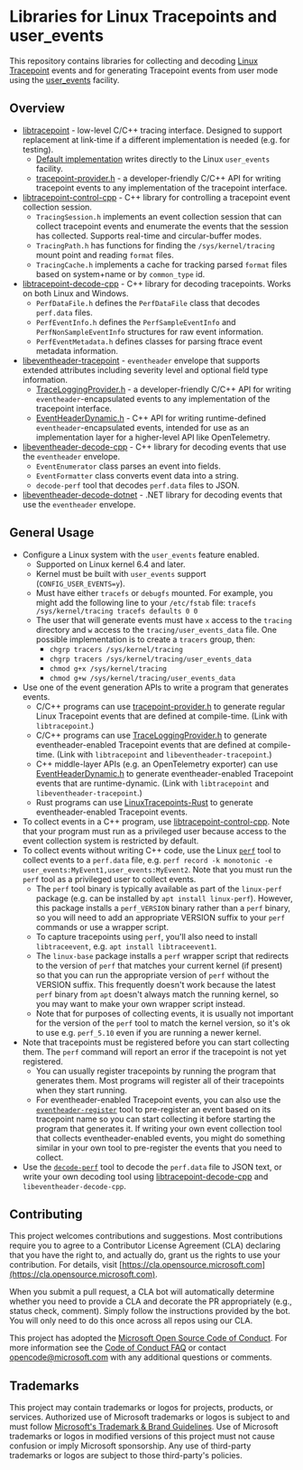 # Libraries for Linux Tracepoints and user_events

This repository contains libraries for collecting and decoding
[Linux Tracepoint](https://www.kernel.org/doc/html/latest/trace/tracepoints.html)
events and for generating Tracepoint events from user mode using the
[user_events](https://docs.kernel.org/trace/user_events.html) facility.

## Overview

- [libtracepoint](libtracepoint) -
  low-level C/C++ tracing interface. Designed to support replacement at
  link-time if a different implementation is needed (e.g. for testing).
  - [Default implementation](libtracepoint/src/tracepoint.c)
    writes directly to the Linux `user_events` facility.
  - [tracepoint-provider.h](libtracepoint/include/tracepoint/tracepoint-provider.h) -
    a developer-friendly C/C++ API for writing tracepoint events to any
    implementation of the tracepoint interface.
- [libtracepoint-control-cpp](libtracepoint-control-cpp) -
  C++ library for controlling a tracepoint event collection session.
  - `TracingSession.h` implements an event collection session that can
    collect tracepoint events and enumerate the events that the session has
    collected. Supports real-time and circular-buffer modes.
  - `TracingPath.h` has functions for finding the `/sys/kernel/tracing`
    mount point and reading `format` files.
  - `TracingCache.h` implements a cache for tracking parsed `format` files
    based on system+name or by `common_type` id.
- [libtracepoint-decode-cpp](libtracepoint-decode-cpp) -
  C++ library for decoding tracepoints. Works on both Linux and Windows.
  - `PerfDataFile.h` defines the `PerfDataFile` class that decodes
    `perf.data` files.
  - `PerfEventInfo.h` defines the `PerfSampleEventInfo` and
    `PerfNonSampleEventInfo` structures for raw event information.
  - `PerfEventMetadata.h` defines classes for parsing ftrace event metadata
    information.
- [libeventheader-tracepoint](libeventheader-tracepoint) -
  `eventheader` envelope that supports extended attributes including severity
  level and optional field type information.
  - [TraceLoggingProvider.h](libeventheader-tracepoint/include/eventheader/TraceLoggingProvider.h) -
    a developer-friendly C/C++ API for writing `eventheader`-encapsulated
    events to any implementation of the tracepoint interface.
  - [EventHeaderDynamic.h](libeventheader-tracepoint/include/eventheader/EventHeaderDynamic.h) -
    C++ API for writing runtime-defined `eventheader`-encapsulated events,
    intended for use as an implementation layer for a higher-level API like
    OpenTelemetry.
- [libeventheader-decode-cpp](libeventheader-decode-cpp) -
  C++ library for decoding events that use the `eventheader` envelope.
  - `EventEnumerator` class parses an event into fields.
  - `EventFormatter` class converts event data into a string.
  - `decode-perf` tool that decodes `perf.data` files to JSON.
- [libeventheader-decode-dotnet](libeventheader-decode-dotnet) -
  .NET library for decoding events that use the `eventheader` envelope.

## General Usage

- Configure a Linux system with the `user_events` feature enabled.
  - Supported on Linux kernel 6.4 and later.
  - Kernel must be built with `user_events` support (`CONFIG_USER_EVENTS=y`).
  - Must have either `tracefs` or `debugfs` mounted. For example, you might add
    the following line to your `/etc/fstab` file:
    `tracefs /sys/kernel/tracing tracefs defaults 0 0`
  - The user that will generate events must have `x` access to the `tracing`
    directory and `w` access to the `tracing/user_events_data` file. One
    possible implementation is to create a `tracers` group, then:
    - `chgrp tracers /sys/kernel/tracing`
    - `chgrp tracers /sys/kernel/tracing/user_events_data`
    - `chmod g+x /sys/kernel/tracing`
    - `chmod g+w /sys/kernel/tracing/user_events_data`
- Use one of the event generation APIs to write a program that generates events.
  - C/C++ programs can use
    [tracepoint-provider.h](libtracepoint/include/tracepoint/tracepoint-provider.h)
    to generate regular Linux Tracepoint events that are defined at compile-time.
    (Link with `libtracepoint`.)
  - C/C++ programs can use
    [TraceLoggingProvider.h](libeventheader-tracepoint/include/eventheader/TraceLoggingProvider.h)
    to generate eventheader-enabled Tracepoint events that are defined at
    compile-time. (Link with `libtracepoint` and `libeventheader-tracepoint`.)
  - C++ middle-layer APIs (e.g. an OpenTelemetry exporter) can use
    [EventHeaderDynamic.h](libeventheader-tracepoint/include/eventheader/EventHeaderDynamic.h)
    to generate eventheader-enabled Tracepoint events that are runtime-dynamic.
    (Link with `libtracepoint` and `libeventheader-tracepoint`.)
  - Rust programs can use
    [LinuxTracepoints-Rust](https://github.com/microsoft/LinuxTracepoints-Rust)
    to generate eventheader-enabled Tracepoint events.
- To collect events in a C++ program, use
  [libtracepoint-control-cpp](libtracepoint-control-cpp). Note that your
  program must run as a privileged user because access to the event collection
  system is restricted by default.
- To collect events without writing C++ code, use the Linux
  [`perf`](https://www.man7.org/linux/man-pages/man1/perf.1.html) tool
  to collect events to a `perf.data` file, e.g.
  `perf record -k monotonic -e user_events:MyEvent1,user_events:MyEvent2`. Note
  that you must run the `perf` tool as a privileged user to collect events.
  - The `perf` tool binary is typically available as part of the `linux-perf`
    package (e.g. can be installed by `apt install linux-perf`). However, this
    package installs a `perf_VERSION` binary rather than a `perf` binary, so
    you will need to add an appropriate VERSION suffix to your `perf` commands
    or use a wrapper script.
  - To capture tracepoints using `perf`, you'll also need to install
    `libtraceevent`, e.g. `apt install libtraceevent1`.
  - The `linux-base` package installs a `perf` wrapper script that redirects to
    the version of `perf` that matches your current kernel (if present) so that
    you can run the appropriate version of `perf` without the VERSION suffix.
    This frequently doesn't work because the latest `perf` binary from `apt`
    doesn't always match the running kernel, so you may want to make your own
    wrapper script instead.
  - Note that for purposes of collecting events, it is usually not important
    for the version of the `perf` tool to match the kernel version, so it's
    ok to use e.g. `perf_5.10` even if you are running a newer kernel.
- Note that tracepoints must be registered before you can start collecting
  them. The `perf` command will report an error if the tracepoint is not yet
  registered.
  - You can usually register tracepoints by running the program that generates
    them. Most programs will register all of their tracepoints when they start
    running.
  - For eventheader-enabled Tracepoint events, you can also use the
    [`eventheader-register`](libeventheader-tracepoint/tools/eventheader-register.cpp)
    tool to pre-register an event based on its tracepoint name so you can start
    collecting it before starting the program that generates it. If writing
    your own event collection tool that collects eventheader-enabled events,
    you might do something similar in your own tool to pre-register the events
    that you need to collect.
- Use the [`decode-perf`](libeventheader-decode-cpp/tools/decode-perf.cpp)
  tool to decode the `perf.data` file to JSON text, or write your own decoding
  tool using [libtracepoint-decode-cpp](libtracepoint-decode-cpp) and
  `libeventheader-decode-cpp`.

## Contributing

This project welcomes contributions and suggestions.  Most contributions require you to agree to a
Contributor License Agreement (CLA) declaring that you have the right to, and actually do, grant us
the rights to use your contribution. For details, visit [https://cla.opensource.microsoft.com](https://cla.opensource.microsoft.com).

When you submit a pull request, a CLA bot will automatically determine whether you need to provide
a CLA and decorate the PR appropriately (e.g., status check, comment). Simply follow the instructions
provided by the bot. You will only need to do this once across all repos using our CLA.

This project has adopted the [Microsoft Open Source Code of Conduct](https://opensource.microsoft.com/codeofconduct/).
For more information see the [Code of Conduct FAQ](https://opensource.microsoft.com/codeofconduct/faq/) or
contact [opencode@microsoft.com](mailto:opencode@microsoft.com) with any additional questions or comments.

## Trademarks

This project may contain trademarks or logos for projects, products, or services. Authorized use of Microsoft
trademarks or logos is subject to and must follow
[Microsoft's Trademark & Brand Guidelines](https://www.microsoft.com/legal/intellectualproperty/trademarks/usage/general).
Use of Microsoft trademarks or logos in modified versions of this project must not cause confusion or imply Microsoft sponsorship.
Any use of third-party trademarks or logos are subject to those third-party's policies.

